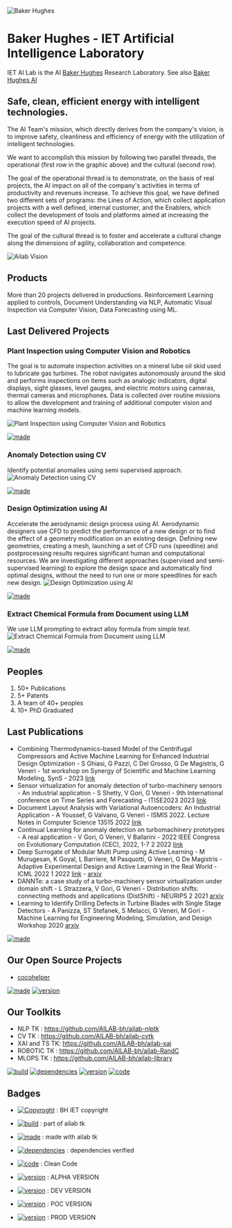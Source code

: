 ![Baker Hughes](https://www.bakerhughes.com/themes/custom/bh/dist/images/logo.png)

# Baker Hughes - IET Artificial Intelligence Laboratory

IET AI Lab is the AI [Baker Hughes](https://www.bakerhughes.com/) Research Laboratory. See also [Baker Hughes AI](https://www.bakerhughes.com/ai)

## Safe, clean, efficient energy with intelligent technologies.

The AI Team's mission, which directly derives from the company's vision, is to improve safety, cleanliness and efficiency of energy with the utilization of intelligent technologies.

We want to accomplish this mission by following two parallel threads, the operational (first row in the graphic above) and the cultural (second row).

The goal of the operational thread is to demonstrate, on the basis of real projects, the AI impact on all of the company's activities in terms of productivity and revenues increase. To achieve this goal, we have defined two different sets of programs: the Lines of Action, which collect application projects with a well defined, internal customer, and the Enablers, which collect the development of tools and platforms aimed at increasing the execution speed of AI projects.

The goal of the cultural thread is to foster and accelerate a cultural change along the dimensions of agility, collaboration and competence.

![Ailab Vision](ailab_vision.png)

## Products
More than 20 projects delivered in productions. Reinforcement Learning applied to controls, Document Understanding via NLP, Automatic Visual Inspection via Computer Vision, Data Forecasting using ML.

## Last Delivered Projects

### Plant Inspection using Computer Vision and Robotics
The goal is to automate inspection activities on a mineral lube oil skid used to lubricate gas turbines. The robot navigates autonomously around the skid and performs inspections on items such as analogic indicators, digital displays, sight glasses, level gauges, and electric motors using cameras, thermal cameras and microphones. Data is collected over routine missions to allow the development and training of additional computer vision and machine learning models.

![Plant Inspection using Computer Vision and Robotics](plant.png)

[![made](https://img.shields.io/badge/made%20with-ailab%20toolkit-FDB714)](https://github.com/AILAB-bh/AILAB-bh)

### Anomaly Detection using CV
Identify potential anomalies using semi supervised approach.
![Anomaly Detection using CV](anomaly_cv.png)

[![made](https://img.shields.io/badge/made%20with-ailab%20toolkit-FDB714)](https://github.com/AILAB-bh/AILAB-bh)


### Design Optimization using AI
Accelerate the aerodynamic design process using AI. Aerodynamic designers use CFD to predict the performance of a new design or to find the effect of a geometry modification on an existing design. Defining new geometries, creating a mesh, launching a set of CFD runs (speedline) and postprocessing results requires significant human and computational resources. We are investigating different approaches (supervised and semi-supervised learning) to explore the design space and automatically find optimal designs, without the need to run one or more speedlines for each new design.
![Design Optimization using AI](design.png)

[![made](https://img.shields.io/badge/made%20with-ailab%20toolkit-FDB714)](https://github.com/AILAB-bh/AILAB-bh)

### Extract Chemical Formula from Document using LLM
We use LLM prompting to extract alloy formula from simple text.
![Extract Chemical Formula from Document using LLM](chemical.png)

[![made](https://img.shields.io/badge/made%20with-ailab%20toolkit-FDB714)](https://github.com/AILAB-bh/AILAB-bh)

## Peoples
1. 50+ Publications
2. 5+ Patents
3. A team of 40+ peoples
4. 10+ PhD Graduated

## Last Publications

- Combining Thermodynamics-based Model of the Centrifugal Compressors and Active Machine Learning for Enhanced Industrial Design Optimization - S Ghiasi, G Pazzi, C Del Grosso, G De Magistris, G Veneri - 1st workshop on Synergy of Scientific and Machine Learning Modeling, SynS - 2023 [link](https://openreview.net/pdf?id=bZ5br8JcTS)
- Sensor virtualization for anomaly detection of turbo-machinery sensors - An industrial application - S Shetty, V Gori, G Veneri - 9th International conference on Time Series and Forecasting - ITISE2023        2023 [link](https://www.mdpi.com/2673-4591/39/1/96)
- Document Layout Analysis with Variational Autoencoders: An Industrial Application - A Youssef, G Valvano, G Veneri - ISMIS 2022. Lecture Notes in Computer Science 13515        2022 [link](https://link.springer.com/chapter/10.1007/978-3-031-16564-1_46)
- Continual Learning for anomaly detection on turbomachinery prototypes - A real application - V Gori, G Veneri, V Ballarini - 2022 IEEE Congress on Evolutionary Computation (CEC), 2022, 1-7    2    2022 [link](https://ieeexplore.ieee.org/abstract/document/9870234/)
- Deep Surrogate of Modular Multi Pump using Active Learning - M Murugesan, K Goyal, L Barriere, M Pasquotti, G Veneri, G De Magistris - Adaptive Experimental Design and Active Learning in the Real World - ICML 2022    1    2022 [link](https://syns-ml.github.io/2023/assets/papers/24.pdf) - [arxiv](https://arxiv.org/pdf/2208.02840.pdf)
- DANNTe: a case study of a turbo-machinery sensor virtualization under domain shift - L Strazzera, V Gori, G Veneri - Distribution shifts: connecting methods and applications (DistShift) - NEURIPS    2    2021 [arxiv](https://arxiv.org/pdf/2201.03850.pdf)
- Learning to Identify Drilling Defects in Turbine Blades with Single Stage Detectors - A Panizza, ST Stefanek, S Melacci, G Veneri, M Gori - Machine Learning for Engineering Modeling, Simulation, and Design Workshop 2020 [arxiv](https://arxiv.org/pdf/2208.04363.pdf)

[![made](https://img.shields.io/badge/made%20with-ailab%20toolkit-FDB714)](https://github.com/AILAB-bh/AILAB-bh)

## Our Open Source Projects

* [cocohelper](https://github.com/AILAB-bh/cocohelper)
  
[![made](https://img.shields.io/badge/made%20with-ailab%20toolkit-FDB714)](https://github.com/AILAB-bh/AILAB-bh)
[![version](https://img.shields.io/badge/version-PRDO-greenlight)](.)

## Our Toolkits 
* NLP TK : https://github.com/AILAB-bh/ailab-nlptk
* CV TK : https://github.com/AILAB-bh/ailab-cvtk
* XAI and TS TK: https://github.com/AILAB-bh/ailab-xai
* ROBOTIC TK : https://github.com/AILAB-bh/ailab-RandC
* MLOPS TK : https://github.com/AILAB-bh/ailab-library



[![build](https://img.shields.io/badge/build-ailab%20toolkit-D2821F)](https://github.com/AILAB-bhAILAB-bh)
[![dependencies](https://img.shields.io/badge/dependencies-apache%20or%20better-01A5B8)](https://github.com/AILAB-bh/ailab/blob/main/open-source-license.png)
[![version](https://img.shields.io/badge/version-PRDO-greenlight)](.)
[![code](https://img.shields.io/badge/code-CLEAN%20CODE-016F79)](https://github.com/AILAB-bh/ailab/blob/main/CLEAN_CODE.md)

## Badges

* [![Copyroght](https://img.shields.io/badge/copyright-BAKER--HUGHES--RESTRICTED-02BC94)](https://github.com/AILAB-bh/ailab/blob/main/LICENSE.md) : BH IET copyright

* [![build](https://img.shields.io/badge/build-ailab%20toolkit-D2821F)](https://github.com/AILAB-bhAILAB-bh) : part of ailab tk

* [![made](https://img.shields.io/badge/made%20with-ailab%20toolkit-FDB714)](https://github.com/AILAB-bh/AILAB-bh) : made with ailab tk

* [![dependencies](https://img.shields.io/badge/dependencies-apache%20or%20better-01A5B8)](https://github.com/AILAB-bh/ailab/blob/main/open-source-license.png) : dependencies verified

* [![code](https://img.shields.io/badge/code-CLEAN%20CODE-016F79)](https://github.com/AILAB-bh/ailab/blob/main/CLEAN_CODE.md) : Clean Code

* [![version](https://img.shields.io/badge/version-alpha-red)](.) : ALPHA VERSION

* [![version](https://img.shields.io/badge/version-DEV-yellow)](.) : DEV VERSION

* [![version](https://img.shields.io/badge/version-POC-lightyellow)](.) : POC VERSION

* [![version](https://img.shields.io/badge/version-PRDO-greenlight)](.) : PROD VERSION
